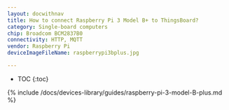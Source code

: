 ```yaml
---
layout: docwithnav
title: How to connect Raspberry Pi 3 Model B+ to ThingsBoard?
category: Single-board computers
chip: Broadcom BCM2837B0
connectivity: HTTP, MQTT
vendor: Raspberry Pi
deviceImageFileName: raspberrypi3bplus.jpg

---
```


* TOC
{:toc}

{% include /docs/devices-library/guides/raspberry-pi-3-model-B-plus.md %}